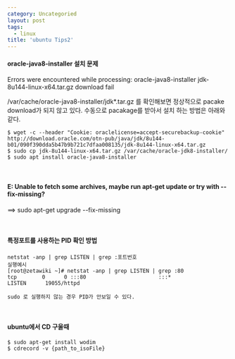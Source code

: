 ```yaml
---
category: Uncategoried
layout: post
tags:
  - linux
title: 'ubuntu Tips2'
---
```

#### oracle-java8-installer 설치 문제
Errors were encountered while processing:  oracle-java8-installer
jdk-8u144-linux-x64.tar.gz download fail

/var/cache/oracle-java8-installer/jdk*.tar.gz  를 확인해보면
정상적으로 pacake download가 되지 않고 있다.
수동으로 pacakage를 받아서 설치 하는 방법은 아래와 같다.
```
$ wget -c --header "Cookie: oraclelicense=accept-securebackup-cookie" http://download.oracle.com/otn-pub/java/jdk/8u144-b01/090f390dda5b47b9b721c7dfaa008135/jdk-8u144-linux-x64.tar.gz
$ sudo cp jdk-8u144-linux-x64.tar.gz /var/cache/oracle-jdk8-installer/
$ sudo apt install oracle-java8-installer
```

<br>

#### E: Unable to fetch some archives, maybe run apt-get update or try with --fix-missing? 
==> sudo apt-get upgrade --fix-missing

<br>

#### 특정포트를 사용하는 PID 확인 방법
```
netstat -anp | grep LISTEN | grep :포트번호
실행예시
[root@zetawiki ~]# netstat -anp | grep LISTEN | grep :80
tcp        0      0 :::80                       :::*                        LISTEN      19055/httpd

sudo 로 실행하지 않는 경우 PID가 안보일 수 있다.
```

<br>

#### ubuntu에서 CD 구울때
```
$ sudo apt-get install wodim
$ cdrecord -v {path_to_isoFile}
```